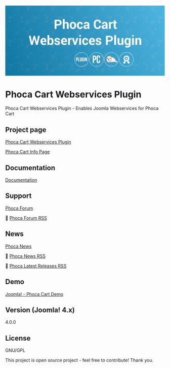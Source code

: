 



![Phoca Cart Webservices Plugin](https://github.com/PhocaCz/PhocaCartWebservicesPlugin/blob/main/phocacart.png?raw=true)

# Phoca Cart Webservices Plugin



Phoca Cart Webservices Plugin - Enables Joomla Webservices for Phoca Cart



## Project page

[Phoca Cart Webservices Plugin](https://www.phoca.cz/phocacart-extensions)

[Phoca Cart Info Page](https://www.phoca.cz/project/phocacart-joomla-ecommerce)



## Documentation

[Documentation](https://www.phoca.cz/documentation/category/115-phoca-cart)





## Support

[Phoca Forum](https://www.phoca.cz/forum)

:bell: [Phoca Forum RSS](https://www.phoca.cz/forum/app.php/feed)



## News

[Phoca News](https://www.phoca.cz/news)

:bell: [Phoca News RSS](https://www.phoca.cz/news?format=feed&type=rss)

:bell: [Phoca Latest Releases RSS](https://www.phoca.cz/download/feed/111?format=feed&type=rss)



## Demo

[Joomla! - Phoca Cart Demo](https://www.phoca.cz/phocacartdemo/)



## Version (Joomla! 4.x)

4.0.0



## License

GNU/GPL



This project is open source project - feel free to contribute! Thank you.
